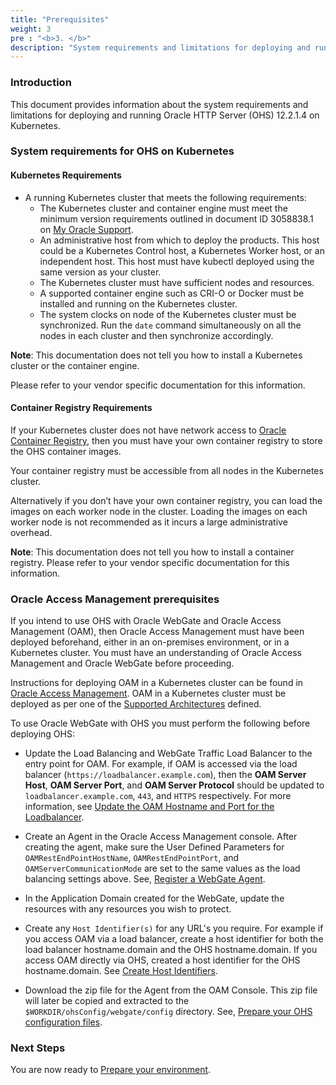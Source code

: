 ```yaml
---
title: "Prerequisites"
weight: 3
pre : "<b>3. </b>"
description: "System requirements and limitations for deploying and running OHS on Kubernetes"
---
```


### Introduction

This document provides information about the system requirements and limitations for deploying and running Oracle HTTP Server (OHS) 12.2.1.4 on Kubernetes.

### System requirements for OHS on Kubernetes

#### Kubernetes Requirements

* A running Kubernetes cluster that meets the following requirements:
   * The Kubernetes cluster and container engine must meet the minimum version requirements outlined in document ID 3058838.1 on [My Oracle Support](https://support.oracle.com).
   * An administrative host from which to deploy the products. This host could be a Kubernetes Control host, a Kubernetes Worker host, or an independent host. This host must have kubectl deployed using the same version as your cluster.	
   * The Kubernetes cluster must have sufficient nodes and resources.
   * A supported container engine such as CRI-O or Docker must be installed and running on the Kubernetes cluster.
   * The system clocks on node of the Kubernetes cluster must be synchronized. Run the `date` command simultaneously on all the nodes in each cluster and then synchronize accordingly.
 

**Note**: This documentation does not tell you how to install a Kubernetes cluster or the container engine.

Please refer to your vendor specific documentation for this information.


#### Container Registry Requirements

If your Kubernetes cluster does not have network access to [Oracle Container Registry](https://container-registry.oracle.com/), then you must have your own container registry to store the OHS container images.

Your container registry must be accessible from all nodes in the Kubernetes cluster.

Alternatively if you don’t have your own container registry, you can load the images on each worker node in the cluster. Loading the images on each worker node is not recommended as it incurs a large administrative overhead.

**Note**: This documentation does not tell you how to install a container registry. Please refer to your vendor specific documentation for this information.

### Oracle Access Management prerequisites

If you intend to use OHS with Oracle WebGate and Oracle Access Management (OAM), then Oracle Access Management must have been deployed beforehand, either in an on-premises environment, or in a Kubernetes cluster.
You must have an understanding of Oracle Access Management and Oracle WebGate before proceeding.

Instructions for deploying OAM in a Kubernetes cluster can be found in [Oracle Access Management](../../idm-products/oam). OAM in a Kubernetes cluster must be deployed as per one of the [Supported Architectures](../introduction#supported-architectures) defined. 

To use Oracle WebGate with OHS you must perform the following before deploying OHS:

+ Update the Load Balancing and WebGate Traffic Load Balancer to the entry point for OAM. For example, if OAM is accessed via the load balancer (`https://loadbalancer.example.com`), then the **OAM Server Host**, **OAM Server Port**, and **OAM Server Protocol** should be updated to `loadbalancer.example.com`, `443`, and `HTTPS` respectively. For more information, see [Update the OAM Hostname and Port for the Loadbalancer](../../idm-products/oam/validate-sso-using-webgate/#update-the-oam-hostname-and-port-for-the-loadbalancer).

+ Create an Agent in the Oracle Access Management console.  After creating the agent, make sure the User Defined Parameters for `OAMRestEndPointHostName`, `OAMRestEndPointPort`, and `OAMServerCommunicationMode` are set to the same values as the load balancing settings above. See, [Register a WebGate Agent](../../idm-products/oam/validate-sso-using-webgate/#register-a-webgate-agent). 

+ In the Application Domain created for the WebGate, update the resources with any resources you wish to protect.

+ Create any `Host Identifier(s)` for any URL's you require. For example if you access OAM via a load balancer, create a host identifier for both the load balancer hostname.domain and the OHS hostname.domain. If you access OAM directly via OHS, created a host identifier for the OHS hostname.domain. See [Create Host Identifiers](../../idm-products/oam/validate-sso-using-webgate/#create-host-identifiers).

+ Download the zip file for the Agent from the OAM Console. This zip file will later be copied and extracted to the `$WORKDIR/ohsConfig/webgate/config` directory. See, [Prepare your OHS configuration files](../prepare-your-environment/#prepare-your-ohs-configuration-files).



### Next Steps

You are now ready to [Prepare your environment](../prepare-your-environment).






